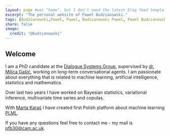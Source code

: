 ```yaml
---
layout: page #was "home", but I don't need the latest blog feed template on the homepage
excerpt: "The personal website of Paweł Budzianowski."
tags: [Budzianowski,Paweł, Pawel, Budzianowski Pawel, Pawel Budzianowski, pawelbudzianowski, pawel budzianowski, home page]
share: false
image:
  credit: "@budzianowski"
---
```


## Welcome

I am a PhD candidate at the [Dialogue Systems Group](http://mi.eng.cam.ac.uk/research/dialogue/), supervised by [dr. Milica Gašić](https://mi.eng.cam.ac.uk/~mg436), working on long-term conversational agents. I am passionate about everything that is related to machine learning, artificial intelligence, statistics and mathematics. 

Over last two years I have worked on Bayesian statistics, variational inference, multivariate time series and copulas.

With [Marta Karaś](https://statsox.github.io/) I have created first Polish platform about machine learning [PLML](https://plml17.github.io).

If you have any questions feel free to contact me - my mail is pfb30@cam.ac.uk.
